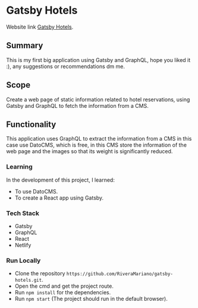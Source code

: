 # Gatsby Hotels

Website link [Gatsby Hotels](https://gatsby-hotels-mrivera.netlify.app).

## Summary

This is my first big application using Gatsby and GraphQL, hope you liked it :), any suggestions or recommendations dm me.

## Scope

Create a web page of static information related to hotel reservations, using Gatsby and GraphQL to fetch the information from a CMS.
## Functionality

This application uses GraphQL to extract the information from a CMS in this case use DatoCMS, which is free, in this CMS store the information of the web page and the images so that its weight is significantly reduced.
### Learning 

In the development of this project, I learned: 
- To use DatoCMS.
- To create a React app using Gatsby.

### Tech Stack
- Gatsby
- GraphQL
- React
- Netlify

### Run Locally

- Clone the repository `https://github.com/RiveraMariano/gatsby-hotels.git`.
- Open the cmd and get the project route.
- Run `npm install` for the dependencies.
- Run `npm start` (The project should run in the default browser).
